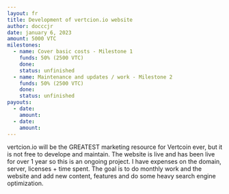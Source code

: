 ```yaml
---
layout: fr
title: Development of vertcion.io website
author: docccjr
date: january 6, 2023
amount: 5000 VTC
milestones:
  - name: Cover basic costs - Milestone 1
    funds: 50% (2500 VTC)
    done:
    status: unfinished
  - name: Maintenance and updates / work - Milestone 2
    funds: 50% (2500 VTC)
    done:
    status: unfinished
payouts:
  - date:
    amount:
  - date:
    amount:
---
```

vertcion.io will be the GREATEST marketing resource for Vertcoin ever, but it is not free to develope and maintain. The website is live and has been live for over 1 year so this is an ongoing project. I have expenses on the domain, server, licenses + time spent. The goal is to do monthly work and the website and add new content, features and do some heavy search engine optimization.
